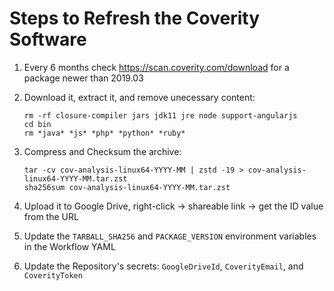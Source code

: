 # Steps to Refresh the Coverity Software

1. Every 6 months check <https://scan.coverity.com/download> for
   a package newer than 2019.03
1. Download it, extract it, and remove unecessary content:

   ``` shell
   rm -rf closure-compiler jars jdk11 jre node support-angularjs
   cd bin
   rm *java* *js* *php* *python* *ruby*
   ```

1. Compress and Checksum the archive:

   ``` shell
   tar -cv cov-analysis-linux64-YYYY-MM | zstd -19 > cov-analysis-linux64-YYYY-MM.tar.zst
   sha256sum cov-analysis-linux64-YYYY-MM.tar.zst
   ```

1. Upload it to Google Drive, right-click -> shareable link ->
   get the ID value from the URL
1. Update the `TARBALL_SHA256` and `PACKAGE_VERSION` environment
   variables in the Workflow YAML
1. Update the Repository's secrets: `GoogleDriveId`, `CoverityEmail`,
   and `CoverityToken`
